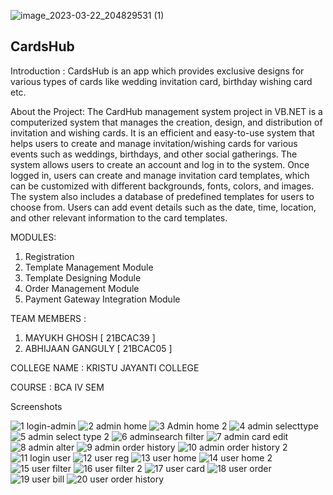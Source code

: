 ![image_2023-03-22_204829531 (1)](https://user-images.githubusercontent.com/93669449/227362980-99b08f24-1151-456f-90d4-eacfa9138025.jpg)


CardsHub 
------------------------------

Introduction :
CardsHub is an app which provides exclusive designs for various types of cards like wedding invitation card, birthday wishing card etc.

About the Project:
The  CardHub management system project in VB.NET is a computerized system that manages the creation, design, and distribution of invitation and wishing cards. It is an efficient and easy-to-use system that helps users to create and manage invitation/wishing cards for various events such as weddings, birthdays, and other social gatherings.
The system allows users to create an account and log in to the system. Once logged in, users can create and manage invitation card templates, which can be customized with different backgrounds, fonts, colors, and images. The system also includes a database of predefined templates for users to choose from.
Users can add event details such as the date, time, location, and other relevant information to the card templates.


MODULES:
1.	Registration
2.  Template Management Module
3.  Template Designing Module
4.  Order Management Module
5.  Payment Gateway Integration Module


TEAM MEMBERS : 

  1.  MAYUKH GHOSH [ 21BCAC39 ]
  2.  ABHIJAAN GANGULY [ 21BCAC05 ]

COLLEGE NAME : KRISTU JAYANTI COLLEGE

COURSE : BCA IV SEM


Screenshots

![1 login-admin](https://user-images.githubusercontent.com/93669449/228084866-af7681c8-51f9-4d9a-b71e-980ae72c45f6.jpeg)
![2 admin home](https://user-images.githubusercontent.com/93669449/228084872-0964e4a7-8222-40c7-90a6-a3ddc7dac560.jpeg)
![3 Admin home 2](https://user-images.githubusercontent.com/93669449/228084873-5575e353-2c63-4969-aa1d-3e5b7df314a3.jpeg)
![4 admin selecttype](https://user-images.githubusercontent.com/93669449/228084874-e95597ca-e157-46d0-8457-e66270bcc04c.jpeg)
![5 admin select type 2](https://user-images.githubusercontent.com/93669449/228084875-7719df29-f73c-4915-86ad-182f04cbc34d.jpeg)
![6 adminsearch filter](https://user-images.githubusercontent.com/93669449/228084881-1487b896-fc21-4af6-bc7a-ff554d05b023.jpeg)
![7 admin card edit](https://user-images.githubusercontent.com/93669449/228084884-f00349df-e058-40aa-950d-5f2e37a8543e.jpeg)
![8 admin alter](https://user-images.githubusercontent.com/93669449/228084886-e86ad026-37ff-4de6-9fae-9ee58de993a1.jpeg)
![9 admin order history](https://user-images.githubusercontent.com/93669449/228084888-de237e6f-3b29-4d97-ab71-d697a8110a2d.jpeg)
![10 admin order history 2](https://user-images.githubusercontent.com/93669449/228084890-f61ec7e2-d602-4e30-8319-f84522bd77c5.jpeg)
![11 login user](https://user-images.githubusercontent.com/93669449/228084893-7dd461ba-0475-4390-85fd-97d483037f35.jpeg)
![12 user reg](https://user-images.githubusercontent.com/93669449/228084898-6ed47e31-1216-4f06-9e1e-f930bf0ccd32.jpeg)
![13 user home](https://user-images.githubusercontent.com/93669449/228084903-7bc88b85-3396-4085-8822-2cf232aa2e97.jpeg)
![14 user home 2](https://user-images.githubusercontent.com/93669449/228084906-78ada686-e3b0-4688-87a3-c3ba20c9b577.jpeg)
![15 user filter](https://user-images.githubusercontent.com/93669449/228084908-ab65b3c2-3ddd-4c4d-8e56-3b753bc1e299.jpeg)
![16 user filter 2](https://user-images.githubusercontent.com/93669449/228084911-4a2a7994-b479-49e3-b24b-20cb29c2f600.jpeg)
![17 user card](https://user-images.githubusercontent.com/93669449/228084912-bd93a7db-dcec-4080-a0ea-2e88ffc3b947.jpeg)
![18 user order](https://user-images.githubusercontent.com/93669449/228084915-1e97cf6b-2653-4c31-888b-d61e8103d25d.jpeg)
![19 user bill](https://user-images.githubusercontent.com/93669449/228084916-5731cdd5-3b61-4b84-a164-cea2738150ab.jpeg)
![20 user order history](https://user-images.githubusercontent.com/93669449/228084918-cc56def1-7157-4702-a004-eac44639901f.jpeg)



